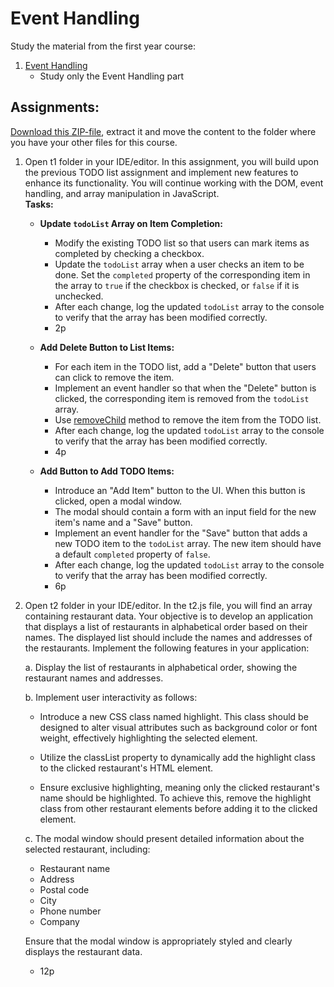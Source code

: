 # Event Handling

Study the material from the first year course:

1. [Event Handling](https://github.com/ilkkamtk/JavaScript-english/blob/main/BOM-DOM-event.md#event-handling)
   - Study only the Event Handling part

## Assignments:

[Download this ZIP-file](../zip/event-assignments.zip), extract it and move the content to the folder where you have your other files for this course.

1. Open t1 folder in your IDE/editor. In this assignment, you will build upon the previous TODO list assignment and
   implement new features to enhance its functionality. You will continue working with the DOM, event handling, and
   array manipulation in JavaScript. <br> **Tasks:**

   - **Update `todoList` Array on Item Completion:**

     - Modify the existing TODO list so that users can mark items as completed by checking a checkbox.
     - Update the `todoList` array when a user checks an item to be done. Set the `completed` property of the
       corresponding item in the array to `true` if the checkbox is checked, or `false` if it is unchecked.
     - After each change, log the updated `todoList` array to the console to verify that the array has been modified
       correctly.
     - 2p

   - **Add Delete Button to List Items:**

     - For each item in the TODO list, add a "Delete" button that users can click to remove the item.
     - Implement an event handler so that when the "Delete" button is clicked, the corresponding item is removed from
       the `todoList` array.
     - Use [removeChild](https://developer.mozilla.org/en-US/docs/Web/API/Node/removeChild) method to remove the item
       from the TODO list.
     - After each change, log the updated `todoList` array to the console to verify that the array has been modified
       correctly.
     - 4p

   - **Add Button to Add TODO Items:**
     - Introduce an "Add Item" button to the UI. When this button is clicked, open a modal window.
     - The modal should contain a form with an input field for the new item's name and a "Save" button.
     - Implement an event handler for the "Save" button that adds a new TODO item to the `todoList` array. The new
       item should have a default `completed` property of `false`.
     - After each change, log the updated `todoList` array to the console to verify that the array has been modified
       correctly.
     - 6p

2. Open t2 folder in your IDE/editor. In the t2.js file, you will find an array containing restaurant data. Your
   objective is to develop an application that displays a list of restaurants in alphabetical order based on their
   names. The displayed list should include the names and addresses of the restaurants. Implement the following features
   in your application:

   a. Display the list of restaurants in alphabetical order, showing the restaurant names and addresses.

   b. Implement user interactivity as follows:

   - Introduce a new CSS class named highlight. This class should be designed to alter visual attributes such as
     background color or font weight, effectively highlighting the selected element.

   - Utilize the classList property to dynamically add the highlight class to the clicked restaurant's HTML
     element.

   - Ensure exclusive highlighting, meaning only the clicked restaurant's name should be highlighted. To achieve this,
     remove the highlight class from other restaurant elements before adding it to the clicked element.

   c. The modal window should present detailed information about the selected restaurant, including:

   - Restaurant name
   - Address
   - Postal code
   - City
   - Phone number
   - Company

   Ensure that the modal window is appropriately styled and clearly displays the restaurant data.

   - 12p
